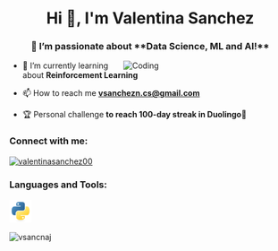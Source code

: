 <h1 align="center">Hi 👋, I'm Valentina Sanchez</h1>
<h3 align="center">🔭 I’m passionate about **Data Science, ML and AI!**</h3>
<img align="right" alt="Coding" width="300" src="https://cdn.dribbble.com/users/2704414/screenshots/7466903/media/b08ab576316bd4582fef189f471cd9e5.gif">

- 🌱 I’m currently learning about **Reinforcement Learning**

<!-- - 🤝 I’m looking for help with **open source projects** -->

<!-- - 💬 Ask me about **Data Science, ML, Python** -->

- 📫 How to reach me **vsanchezn.cs@gmail.com**

- 🏆 Personal challenge **to reach 100-day streak in Duolingo**💚

<h3 align="left">Connect with me:</h3>
<p align="left">
<a href="https://linkedin.com/in/valentinasanchez00" target="blank"><img align="center" src="https://raw.githubusercontent.com/rahuldkjain/github-profile-readme-generator/master/src/images/icons/Social/linked-in-alt.svg" alt="valentinasanchez00" height="30" width="40" /></a>
</p>


<h3 align="left">Languages and Tools:</h3>
<p align="left">
   <a href="https://www.python.org" target="_blank" rel="noreferrer"> <img src="https://raw.githubusercontent.com/devicons/devicon/master/icons/python/python-original.svg" alt="python" width="40" height="40"/> </a> 
  <!-- - <a href="https://www.w3schools.com/sql/" target="_blank" rel="noreferrer"> <img src="https://raw.githubusercontent.com/devicons/devicon/master/icons/mysql/mysql-original-wordmark.svg" alt="mysql" width="40" height="40"/> </a> 
   <a href="https://www.r-project.org/" target="_blank" rel="noreferrer"> <img src="https://www.vectorlogo.zone/logos/r-project/r-project-icon.svg" alt="r" width="40" height="40"/> </a>
</p> -->


<p><img align="center" src="https://github-readme-stats.vercel.app/api/top-langs?username=vsancnaj&show_icons=true&locale=en&layout=compact" alt="vsancnaj" /></p>
